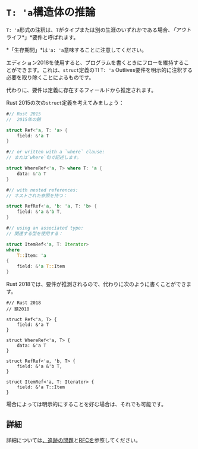 # <!--`T: 'a` inference in structs--> `T: 'a`構造体の推論

<!--An annotation in the form of `T: 'a`, where `T` is either a type or another lifetime, is called an *"outlives"* requirement.-->
`T: 'a`形式の注釈は、`T`がタイプまたは別の生涯のいずれかである場合、*「アウト*ライフ*」*要件と呼ばれます。
<!--Note that *"outlives"* also implies `'a: 'a`.-->
*「生存期間」*は`'a: 'a`意味することに注意してください。

<!--One way in which edition 2018 helps you out in maintaining flow when writing programs is by removing the need to explicitly annotate these `T: 'a` outlives requirements in `struct` definitions.-->
エディション2018を使用すると、プログラムを書くときにフローを維持することができます。これは、`struct`定義のTl `T: 'a` Outlives要件を明示的に注釈する必要を取り除くことによるものです。
<!--Instead, the requirements will be inferred from the fields present in the definitions.-->
代わりに、要件は定義に存在するフィールドから推定されます。

<!--Consider the following `struct` definitions in Rust 2015:-->
Rust 2015の次の`struct`定義を考えてみましょう：

```rust
#// Rust 2015
//  2015年の錆

struct Ref<'a, T: 'a> {
    field: &'a T
}

#// or written with a `where` clause:
// または`where`句で記述します。

struct WhereRef<'a, T> where T: 'a {
    data: &'a T
}

#// with nested references:
// ネストされた参照を持つ：

struct RefRef<'a, 'b: 'a, T: 'b> {
    field: &'a &'b T,
}

#// using an associated type:
// 関連する型を使用する：

struct ItemRef<'a, T: Iterator>
where
    T::Item: 'a
{
    field: &'a T::Item
}
```

<!--In Rust 2018, since the requirements are inferred, you can instead write:-->
Rust 2018では、要件が推測されるので、代わりに次のように書くことができます。

```rust,ignore
#// Rust 2018
// 錆2018

struct Ref<'a, T> {
    field: &'a T
}

struct WhereRef<'a, T> {
    data: &'a T
}

struct RefRef<'a, 'b, T> {
    field: &'a &'b T,
}

struct ItemRef<'a, T: Iterator> {
    field: &'a T::Item
}
```

<!--If you prefer to be more explicit in some cases, that is still possible.-->
場合によっては明示的にすることを好む場合は、それでも可能です。

## <!--More details--> 詳細

<!--For more details, see [the tracking issue](https://github.com/rust-lang/rust/issues/44493) and [the RFC](https://github.com/rust-lang/rfcs/pull/2093).-->
詳細については[、追跡の問題](https://github.com/rust-lang/rust/issues/44493)と[RFCを](https://github.com/rust-lang/rfcs/pull/2093)参照してください。
